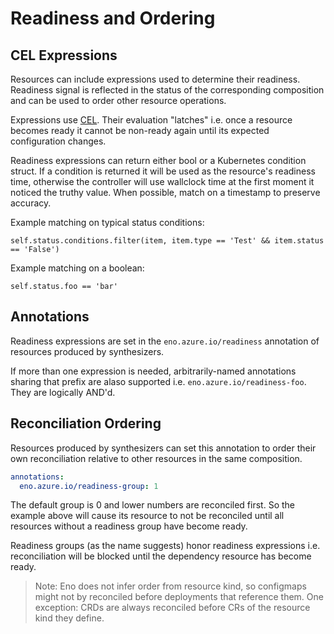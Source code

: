 # Readiness and Ordering

## CEL Expressions

Resources can include expressions used to determine their readiness.
Readiness signal is reflected in the status of the corresponding composition and can be used to order other resource operations.

Expressions use [CEL](https://github.com/google/cel-go).
Their evaluation "latches" i.e. once a resource becomes ready it cannot be non-ready again until its expected configuration changes. 

Readiness expressions can return either bool or a Kubernetes condition struct. If a condition is returned it will be used as the resource's readiness time, otherwise the controller will use wallclock time at the first moment it noticed the truthy value. When possible, match on a timestamp to preserve accuracy.

Example matching on typical status conditions:

```cel
self.status.conditions.filter(item, item.type == 'Test' && item.status == 'False')
```

Example matching on a boolean:

```cel
self.status.foo == 'bar'
```

## Annotations

Readiness expressions are set in the `eno.azure.io/readiness` annotation of resources produced by synthesizers.

If more than one expression is needed, arbitrarily-named annotations sharing that prefix are alaso supported i.e. `eno.azure.io/readiness-foo`.
They are logically AND'd.

## Reconciliation Ordering

Resources produced by synthesizers can set this annotation to order their own reconciliation relative to other resources in the same composition.

```yaml
annotations:
  eno.azure.io/readiness-group: 1
```

The default group is 0 and lower numbers are reconciled first.
So the example above will cause its resource to not be reconciled until all resources without a readiness group have become ready.

Readiness groups (as the name suggests) honor readiness expressions i.e.
reconciliation will be blocked until the dependency resource has become ready.

> Note: Eno does not infer order from resource kind, so configmaps might not by reconciled before deployments that reference them. One exception: CRDs are always reconciled before CRs of the resource kind they define. 
